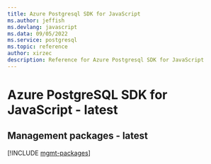 ```yaml
---
title: Azure Postgresql SDK for JavaScript
ms.author: jeffish
ms.devlang: javascript
ms.data: 09/05/2022
ms.service: postgresql
ms.topic: reference
author: xirzec
description: Reference for Azure Postgresql SDK for JavaScript
---
```

# Azure PostgreSQL SDK for JavaScript - latest

## Management packages - latest
[!INCLUDE [mgmt-packages](postgresql-mgmt-index.md)]